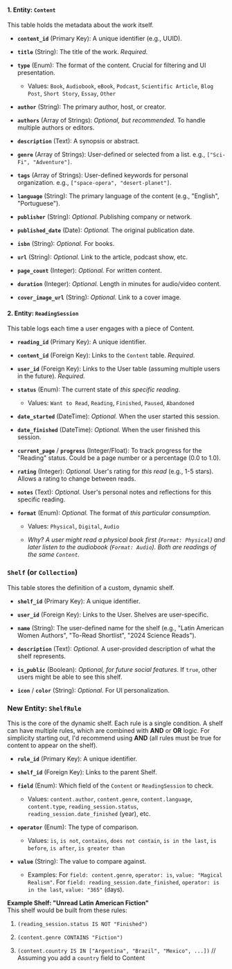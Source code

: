 #### 1. Entity: `Content`

This table holds the metadata about the work itself.

- **`content_id`** (Primary Key): A unique identifier (e.g., UUID).

- **`title`** (String): The title of the work. _Required._

- **`type`** (Enum): The format of the content. Crucial for filtering and UI presentation.

    - Values: `Book`, `Audiobook`, `eBook`, `Podcast`, `Scientific Article`, `Blog Post`, `Short Story`, `Essay`, `Other`

- **`author`** (String): The primary author, host, or creator.

- **`authors`** (Array of Strings): _Optional, but recommended._ To handle multiple authors or editors.

- **`description`** (Text): A synopsis or abstract.

- **`genre`** (Array of Strings): User-defined or selected from a list. e.g., `["Sci-Fi", "Adventure"]`.

- **`tags`** (Array of Strings): User-defined keywords for personal organization. e.g., `["space-opera", "desert-planet"]`.

- **`language`** (String): The primary language of the content (e.g., "English", "Portuguese").

- **`publisher`** (String): _Optional._ Publishing company or network.

- **`published_date`** (Date): _Optional._ The original publication date.

- **`isbn`** (String): _Optional._ For books.

- **`url`** (String): _Optional._ Link to the article, podcast show, etc.

- **`page_count`** (Integer): _Optional._ For written content.

- **`duration`** (Integer): _Optional._ Length in minutes for audio/video content.

- **`cover_image_url`** (String): _Optional._ Link to a cover image.


#### 2. Entity: `ReadingSession`

This table logs each time a user engages with a piece of Content.

- **`reading_id`** (Primary Key): A unique identifier.

- **`content_id`** (Foreign Key): Links to the `Content` table. _Required._

- **`user_id`** (Foreign Key): Links to the User table (assuming multiple users in the future). _Required._

- **`status`** (Enum): The current state of _this specific reading_.

    - Values: `Want to Read`, `Reading`, `Finished`, `Paused`, `Abandoned`

- **`date_started`** (DateTime): _Optional._ When the user started this session.

- **`date_finished`** (DateTime): _Optional._ When the user finished this session.

- **`current_page`** / **`progress`** (Integer/Float): To track progress for the "Reading" status. Could be a page number or a percentage (0.0 to 1.0).

- **`rating`** (Integer): _Optional._ User's rating for _this read_ (e.g., 1-5 stars). Allows a rating to change between reads.

- **`notes`** (Text): _Optional._ User's personal notes and reflections for this specific reading.

- **`format`** (Enum): _Optional._ The format of _this particular consumption_.

    - Values: `Physical`, `Digital`, `Audio`

    - _Why? A user might read a physical book first (`Format: Physical`) and later listen to the audiobook (`Format: Audio`). Both are readings of the same `Content`._
### `Shelf` (or `Collection`)

This table stores the definition of a custom, dynamic shelf.

- **`shelf_id`** (Primary Key): A unique identifier.

- **`user_id`** (Foreign Key): Links to the User. Shelves are user-specific.

- **`name`** (String): The user-defined name for the shelf (e.g., "Latin American Women Authors", "To-Read Shortlist", "2024 Science Reads").

- **`description`** (Text): _Optional._ A user-provided description of what the shelf represents.

- **`is_public`** (Boolean): _Optional, for future social features._ If `true`, other users might be able to see this shelf.

- **`icon`** / **`color`** (String): _Optional._ For UI personalization.


### New Entity: `ShelfRule`

This is the core of the dynamic shelf. Each rule is a single condition. A shelf can have multiple rules, which are combined with **AND** or **OR** logic. For simplicity starting out, I'd recommend using **AND** (all rules must be true for content to appear on the shelf).

- **`rule_id`** (Primary Key): A unique identifier.

- **`shelf_id`** (Foreign Key): Links to the parent Shelf.

- **`field`** (Enum): Which field of the `Content` or `ReadingSession` to check.

    - Values: `content.author`, `content.genre`, `content.language`, `content.type`, `reading_session.status`, `reading_session.date_finished` (year), etc.

- **`operator`** (Enum): The type of comparison.

    - Values: `is`, `is not`, `contains`, `does not contain`, `is in the last`, `is before`, `is after`, `is greater than`

- **`value`** (String): The value to compare against.

    - Examples: For `field: content.genre`, `operator: is`, `value: "Magical Realism"`. For `field: reading_session.date_finished`, `operator: is in the last`, `value: "365"` (days).


**Example Shelf: "Unread Latin American Fiction"**  
This shelf would be built from these rules:

1. `(reading_session.status IS NOT "Finished")`

2. `(content.genre CONTAINS "Fiction")`

3. `(content.country IS IN ["Argentina", "Brazil", "Mexico", ...])` // Assuming you add a `country` field to Content